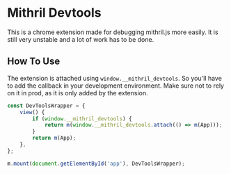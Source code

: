 # Mithril Devtools

This is a chrome extension made for debugging mithril.js more easily. It is still very unstable and a lot of work has to be done.

## How To Use

The extension is attached using `window.__mithril_devtools`. So you'll have to add the callback in your development environment.
Make sure not to rely on it in prod, as it is only added by the extension.

```js
const DevToolsWrapper = {
	view() {
		if (window.__mithril_devtools) {
			return m(window.__mithril_devtools.attach(() => m(App)));
		}
		return m(App);
	},
};

m.mount(document.getElementById('app'), DevToolsWrapper);
```